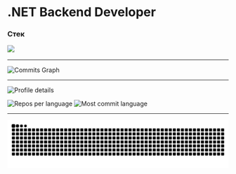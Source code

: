 # .NET Backend Developer

### Стек
<p align="left">
  <img src="https://skillicons.dev/icons?i=cs,dotnet,go,postgres,redis,docker,linux,git" />
</p>

---

![Commits Graph](https://github-readme-activity-graph.vercel.app/graph?username=MonoBehav1our&theme=react-dark&hide_border=true)

---

<p align="left">
  <img src="https://github-profile-summary-cards.vercel.app/api/cards/profile-details?username=MonoBehav1our&theme=github_dark" alt="Profile details" />
</p>

<p align="left">
  <img src="https://github-profile-summary-cards.vercel.app/api/cards/repos-per-language?username=MonoBehav1our&theme=github_dark" alt="Repos per language" />
  <img src="https://github-profile-summary-cards.vercel.app/api/cards/most-commit-language?username=MonoBehav1our&theme=github_dark" alt="Most commit language" />
</p>

---

![Snake animation](https://raw.githubusercontent.com/MonoBehav1our/MonoBehav1our/output/github-contribution-grid-snake.svg)
